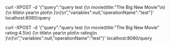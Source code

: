 curl -XPOST -d '{"query":"query test {\n movie(title:\"The Big New Movie\"\n) {\n title\n year\n plot\n }\n}\n","variables":null,"operationName":"test"}' localhost:8080/query

curl -XPOST -d '{"query":"query test {\n movie(title:\"The Big New Movie\" rating:4.5\n) {\n title\n year\n plot\n rating\n }\n}\n","variables":null,"operationName":"test"}' localhost:8080/query